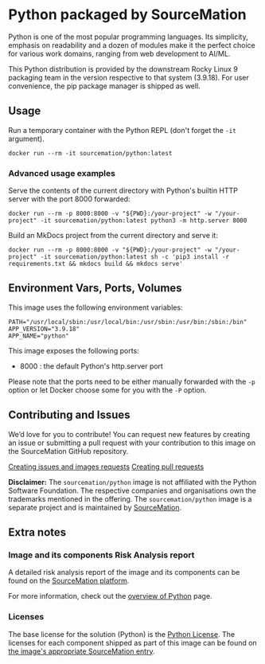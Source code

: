 # Python packaged by SourceMation

Python is one of the most popular programming languages. Its simplicity,
emphasis on readability and a dozen of modules make it the perfect choice for
various work domains, ranging from web development to AI/ML.

This Python distribution is provided by the downstream Rocky Linux 9
packaging team in the version respective to that system (3.9.18). For
user convenience, the pip package manager is shipped as well.

## Usage

Run a temporary container with the Python REPL (don't forget the `-it`
argument).

```
docker run --rm -it sourcemation/python:latest
```

### Advanced usage examples

Serve the contents of the current directory with Python's builtin HTTP
server with the port 8000 forwarded:

```
docker run --rm -p 8000:8000 -v "${PWD}:/your-project" -w "/your-project" -it sourcemation/python:latest python3 -m http.server 8000
```

Build an MkDocs project from the current directory and serve it:

```
docker run --rm -p 8000:8000 -v "${PWD}:/your-project" -w "/your-project" -it sourcemation/python:latest sh -c 'pip3 install -r requirements.txt && mkdocs build && mkdocs serve'
```

## Environment Vars, Ports, Volumes

This image uses the following environment variables:

```
PATH="/usr/local/sbin:/usr/local/bin:/usr/sbin:/usr/bin:/sbin:/bin"
APP_VERSION="3.9.18"
APP_NAME="python"
```

This image exposes the following ports: 

- 8000 : the default Python's http.server port

Please note that the ports need to be either manually forwarded with the
`-p` option or let Docker choose some for you with the `-P` option.

## Contributing and Issues

We’d love for you to contribute! You can request new features by
creating an issue or submitting a pull request with your contribution to
this image on the SourceMation GitHub repository.

[Creating issues and images requests](https://github.com/SourceMation/images/issues/new/choose)
[Creating pull requests](https://github.com/SourceMation/images/compare)

**Disclaimer:** The `sourcemation/python` image is not affiliated with
the Python Software Foundation. The respective companies and
organisations own the trademarks mentioned in the offering. The
`sourcemation/python` image is a separate project and is maintained by
[SourceMation](https://sourcemation.com).

## Extra notes

### Image and its components Risk Analysis report

A detailed risk analysis report of the image and its components can be
found on the [SourceMation
platform](https://www.sourcemation.com/products/b9c4054f-f7f7-4e2e-83ea-f764e723cea2/report).

For more information, check out the [overview of
Python](https://www.python.org/doc/essays/blurb/) page.

### Licenses

The base license for the solution (Python) is the [Python
License](https://docs.python.org/3.9/license.html). The licenses for
each component shipped as part of this image can be found on [the
image's appropriate SourceMation
entry](https://www.sourcemation.com/products/b9c4054f-f7f7-4e2e-83ea-f764e723cea2/report).

